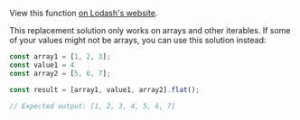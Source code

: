 View this function [on Lodash's website](https://lodash.com/docs/4.17.15#concat).

This replacement solution only works on arrays and other iterables. If some of your values might not be arrays, you can use this solution instead:

```javascript
const array1 = [1, 2, 3];
const value1 = 4
const array2 = [5, 6, 7];

const result = [array1, value1, array2].flat();

// Expected output: [1, 2, 3, 4, 5, 6, 7]
```